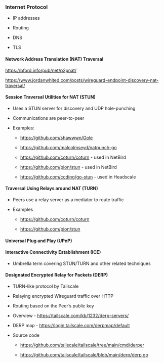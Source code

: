 ### Internet Protocol

*   IP addresses

*   Routing

*   DNS

*   TLS

#### Network Address Translation (NAT) Traversal

<https://bford.info/pub/net/p2pnat/>

<https://www.jordanwhited.com/posts/wireguard-endpoint-discovery-nat-traversal/>

#### Session Traversal Utilities for NAT (STUN)

*   Uses a STUN server for discovery and UDP hole-punching

*   Communications are peer-to-peer

*   Examples:

    *   <https://github.com/shawwwn/Gole>

    *   <https://github.com/malcolmseyd/natpunch-go>

    *   <https://github.com/coturn/coturn> - used in NetBird

    *   <https://github.com/pion/stun> - used in NetBird

    *   <https://github.com/ccding/go-stun> - used in Headscale

#### Traversal Using Relays around NAT (TURN)

*   Peers use a relay server as a mediator to route traffic

*   Examples

    *   <https://github.com/coturn/coturn>

    *   <https://github.com/pion/stun>

#### Universal Plug and Play (UPnP)

#### Interactive Connectivity Establishment (ICE)

*   Umbrella term covering STUN/TURN and other related techniques

#### Designated Encrypted Relay for Packets (DERP)

*   TURN-like protocol by Tailscale

*   Relaying encrypted Wireguard traffic over HTTP

*   Routing based on the Peer’s public key

*   Overview - <https://tailscale.com/kb/1232/derp-servers/>

*   DERP map - <https://login.tailscale.com/derpmap/default>

*   Source code

    *   <https://github.com/tailscale/tailscale/tree/main/cmd/derper>

    *   <https://github.com/tailscale/tailscale/blob/main/derp/derp.go>
